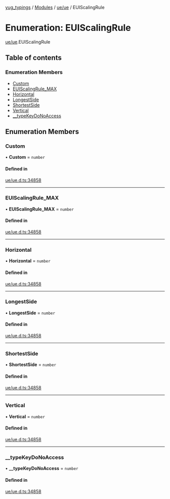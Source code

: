 [yug_typings](../README.md) / [Modules](../modules.md) / [ue/ue](../modules/ue_ue.md) / EUIScalingRule

# Enumeration: EUIScalingRule

[ue/ue](../modules/ue_ue.md).EUIScalingRule

## Table of contents

### Enumeration Members

- [Custom](ue_ue.EUIScalingRule.md#custom)
- [EUIScalingRule\_MAX](ue_ue.EUIScalingRule.md#euiscalingrule_max)
- [Horizontal](ue_ue.EUIScalingRule.md#horizontal)
- [LongestSide](ue_ue.EUIScalingRule.md#longestside)
- [ShortestSide](ue_ue.EUIScalingRule.md#shortestside)
- [Vertical](ue_ue.EUIScalingRule.md#vertical)
- [\_\_typeKeyDoNoAccess](ue_ue.EUIScalingRule.md#__typekeydonoaccess)

## Enumeration Members

### Custom

• **Custom** = `number`

#### Defined in

[ue/ue.d.ts:34858](https://github.com/YugMetaverse/yug_typings/blob/b7d9b19/ue/ue.d.ts#L34858)

___

### EUIScalingRule\_MAX

• **EUIScalingRule\_MAX** = `number`

#### Defined in

[ue/ue.d.ts:34858](https://github.com/YugMetaverse/yug_typings/blob/b7d9b19/ue/ue.d.ts#L34858)

___

### Horizontal

• **Horizontal** = `number`

#### Defined in

[ue/ue.d.ts:34858](https://github.com/YugMetaverse/yug_typings/blob/b7d9b19/ue/ue.d.ts#L34858)

___

### LongestSide

• **LongestSide** = `number`

#### Defined in

[ue/ue.d.ts:34858](https://github.com/YugMetaverse/yug_typings/blob/b7d9b19/ue/ue.d.ts#L34858)

___

### ShortestSide

• **ShortestSide** = `number`

#### Defined in

[ue/ue.d.ts:34858](https://github.com/YugMetaverse/yug_typings/blob/b7d9b19/ue/ue.d.ts#L34858)

___

### Vertical

• **Vertical** = `number`

#### Defined in

[ue/ue.d.ts:34858](https://github.com/YugMetaverse/yug_typings/blob/b7d9b19/ue/ue.d.ts#L34858)

___

### \_\_typeKeyDoNoAccess

• **\_\_typeKeyDoNoAccess** = `number`

#### Defined in

[ue/ue.d.ts:34858](https://github.com/YugMetaverse/yug_typings/blob/b7d9b19/ue/ue.d.ts#L34858)
